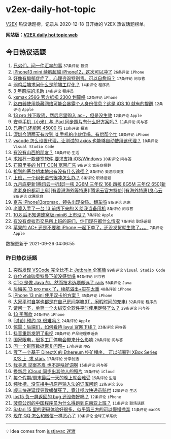 # v2ex-daily-hot-topic

[V2EX](https://www.v2ex.com/) 热议话题榜，记录从 2020-12-18 日开始的 V2EX 热议话题榜单。

**网站版：[V2EX daily hot topic web](https://boojack.github.io/v2ex-daily-hot-topic-web/)**

## 今日热议话题

<!-- TODAY BEGIN -->

1. [兄弟们，问一件汇率的事](https://www.v2ex.com/t/804242) `37条评论` `投资`
1. [iPhone13 mini 续航超越 iPhone12，这次可以冲了](https://www.v2ex.com/t/804252) `26条评论` `iPhone`
1. [好像有抑郁症症了，心理咨询特别贵。可以自愈吗？](https://www.v2ex.com/t/804266) `17条评论` `问与答`
1. [弱鸡后端求问什么是前端工程化？](https://www.v2ex.com/t/804270) `14条评论` `程序员`
1. [3 年前端的求助](https://www.v2ex.com/t/804264) `14条评论` `程序员`
1. [xsmax 256G 官方抵扣 2300 划算吗](https://www.v2ex.com/t/804285) `12条评论` `iPhone`
1. [路由器使用隐藏网络可能会暴露个人身份信息？这是 iOS 10 就有的提醒](https://www.v2ex.com/t/804279) `12条评论` `Apple`
1. [13 pro 线下取货，然后店里购入 ac+，但是没生效](https://www.v2ex.com/t/804245) `12条评论` `Apple`
1. [安卓手机（小米）与 iPad 同步照片有什么好方案吗？](https://www.v2ex.com/t/804286) `11条评论` `问与答`
1. [兄弟们,还能回 45000 吗](https://www.v2ex.com/t/804255) `11条评论` `投资`
1. [深圳今明两天有收到 jd 手机的小伙伴吗，有偿帮个忙](https://www.v2ex.com/t/804297) `10条评论` `iPhone`
1. [vscode 怎么设置代理，让测试的 axios 也能够自动使用该代理？](https://www.v2ex.com/t/804272) `10条评论` `Visual Studio Code`
1. [有没有山西的朋友？](https://www.v2ex.com/t/804269) `10条评论` `生活`
1. [求推荐一款便签软件 要求支持 iOS/Windows](https://www.v2ex.com/t/804254) `10条评论` `问与答`
1. [石原里美的 NTT OCN 宽带广告](https://www.v2ex.com/t/804248) `9条评论` `宽带症候群`
1. [抢到的茅台想本地出有没有什么途径？](https://www.v2ex.com/t/804306) `8条评论` `美酒与美食`
1. [上班，一个组长语气很冲怎么办？](https://www.v2ex.com/t/804265) `8条评论` `职场话题`
1. [九月底更新[腾讯云一折起]一核 2G6M 三年仅 168 四核 8G5M 三年仅 650[新老老身份都可上车][有香港海外等特惠][腾讯云官方特价][有海外特惠]良心云](https://www.v2ex.com/t/804256) `8条评论` `优惠信息`
1. [京东 iPhone13promax，镜头出现杂质。翻车吗](https://www.v2ex.com/t/804244) `8条评论` `京东`
1. [老婆入手了一台 13 前线下来的 X 给我当备用机](https://www.v2ex.com/t/804243) `8条评论` `问与答`
1. [10.8 后不知道蜂窝版 mini6 上市没？](https://www.v2ex.com/t/804311) `7条评论` `Apple`
1. [有没有虚拟币交易所上班的哥们，你们现在都什么情况](https://www.v2ex.com/t/804294) `7条评论` `职场话题`
1. [苹果的 AC+ 还是不要和 iPhone 一起下单了，还没发货就生效了。。。](https://www.v2ex.com/t/804253) `7条评论` `Apple`

数据更新于 2021-09-26 04:06:55

<!-- TODAY END -->

### 昨日热议话题

<!-- YESTERDAY BEGIN -->

1. [突然发现 VSCode 完全比不上 Jetbrain 全家桶](https://www.v2ex.com/t/804121) `99条评论` `Visual Studio Code`
1. [各位对迪迦奥特曼下架没感觉吗](https://www.v2ex.com/t/804074) `94条评论` `问与答`
1. [CTO 是做 Java 的，然而技术选项却选了 rails](https://www.v2ex.com/t/804097) `50条评论` `Java`
1. [后悔买 13 pro max 了，续航溢出+实在太重](https://www.v2ex.com/t/804129) `48条评论` `iPhone`
1. [iPhone 13 mini 使用双卡的方案？](https://www.v2ex.com/t/804135) `35条评论` `iPhone`
1. [大家平时自学也都是在自己房间学嘛(IT，闲暇时间的充电)](https://www.v2ex.com/t/804175) `32条评论` `程序员`
1. [请问一下，单奔一个火绒安全软件平时使用足够了么？](https://www.v2ex.com/t/804088) `29条评论` `问与答`
1. [13 买哪款](https://www.v2ex.com/t/804123) `24条评论` `iPhone`
1. [[讨论] 预约 13 很难吗？](https://www.v2ex.com/t/804148) `24条评论` `Apple`
1. [惊雷：后端们，如何看待 layui 官网下线？](https://www.v2ex.com/t/804075) `23条评论` `问与答`
1. [抖音重新发明了电视](https://www.v2ex.com/t/804156) `20条评论` `产品经理茶话会`
1. [国家限电，很多工厂停电会带来什么影响](https://www.v2ex.com/t/804073) `20条评论` `问与答`
1. [问一个群晖数据恢复问题~](https://www.v2ex.com/t/804212) `17条评论` `NAS`
1. [写了一个基于 DirectX 的 Ethereum 挖矿程序， 可以部署到 XBox Series X/S 上, 求 star~](https://www.v2ex.com/t/804173) `17条评论` `分享创造`
1. [我寻思 举案齐眉 也不是啥好词啊](https://www.v2ex.com/t/804189) `15条评论` `问与答`
1. [换新后 iCloud 同步出其他人的照片](https://www.v2ex.com/t/804179) `15条评论` `iCloud`
1. [每个假期/周末最后一天的晚上就会难受](https://www.v2ex.com/t/804174) `15条评论` `生活`
1. [纯吐槽，没车换手机原声输入法的词库问题](https://www.v2ex.com/t/804197) `12条评论` `iOS`
1. [顺丰快递延误导致螃蟹死了，竟让揽收快递员赔付](https://www.v2ex.com/t/804141) `12条评论` `生活`
1. [ios15 负一屏返回的 bug 还没修好吗？](https://www.v2ex.com/t/804092) `12条评论` `iPhone`
1. [菠菜公司的中国程序员为什么得跑到东南亚上班？](https://www.v2ex.com/t/804182) `11条评论` `职场话题`
1. [Safari 15 里的密码体验好很多，似乎第三方的可以慢慢抛弃](https://www.v2ex.com/t/804131) `11条评论` `macOS`
1. [现在 QQ 怎么和微信一样恶心了](https://www.v2ex.com/t/804214) `10条评论` `全球工单系统`

<!-- YESTERDAY END -->

---

💡 Idea comes from [justjavac 迷渡](https://github.com/justjavac/)
